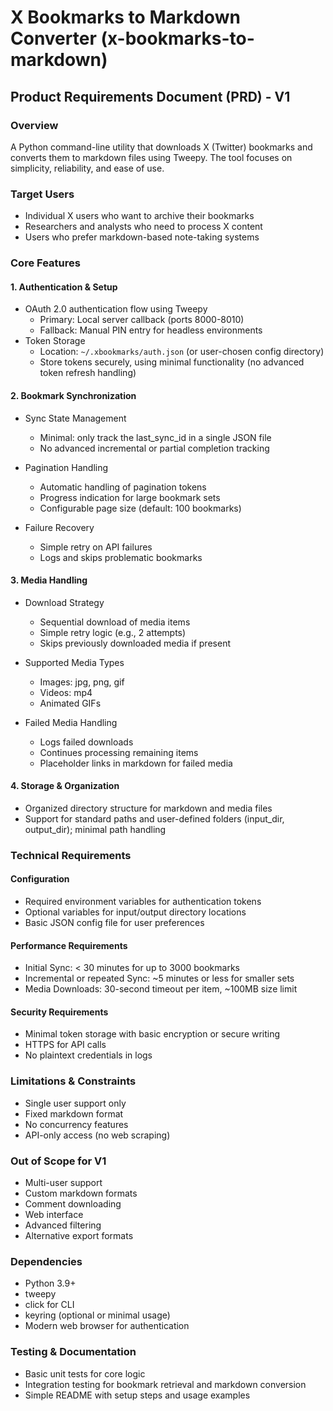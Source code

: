 # X Bookmarks to Markdown Converter (x-bookmarks-to-markdown)
## Product Requirements Document (PRD) - V1

### Overview
A Python command-line utility that downloads X (Twitter) bookmarks and converts them to markdown files using Tweepy. The tool focuses on simplicity, reliability, and ease of use.

### Target Users
- Individual X users who want to archive their bookmarks
- Researchers and analysts who need to process X content
- Users who prefer markdown-based note-taking systems

### Core Features

#### 1. Authentication & Setup
- OAuth 2.0 authentication flow using Tweepy
  - Primary: Local server callback (ports 8000-8010)
  - Fallback: Manual PIN entry for headless environments
- Token Storage
  - Location: `~/.xbookmarks/auth.json` (or user-chosen config directory)
  - Store tokens securely, using minimal functionality (no advanced token refresh handling)

#### 2. Bookmark Synchronization
- Sync State Management
  - Minimal: only track the last_sync_id in a single JSON file
  - No advanced incremental or partial completion tracking

- Pagination Handling
  - Automatic handling of pagination tokens
  - Progress indication for large bookmark sets
  - Configurable page size (default: 100 bookmarks)

- Failure Recovery
  - Simple retry on API failures
  - Logs and skips problematic bookmarks

#### 3. Media Handling
- Download Strategy
  - Sequential download of media items
  - Simple retry logic (e.g., 2 attempts)
  - Skips previously downloaded media if present

- Supported Media Types
  - Images: jpg, png, gif
  - Videos: mp4
  - Animated GIFs

- Failed Media Handling
  - Logs failed downloads
  - Continues processing remaining items
  - Placeholder links in markdown for failed media

#### 4. Storage & Organization
- Organized directory structure for markdown and media files
- Support for standard paths and user-defined folders (input_dir, output_dir); minimal path handling

### Technical Requirements

#### Configuration
- Required environment variables for authentication tokens
- Optional variables for input/output directory locations
- Basic JSON config file for user preferences

#### Performance Requirements
- Initial Sync: < 30 minutes for up to 3000 bookmarks
- Incremental or repeated Sync: ~5 minutes or less for smaller sets
- Media Downloads: 30-second timeout per item, ~100MB size limit

#### Security Requirements
- Minimal token storage with basic encryption or secure writing
- HTTPS for API calls
- No plaintext credentials in logs

### Limitations & Constraints
- Single user support only
- Fixed markdown format
- No concurrency features
- API-only access (no web scraping)

### Out of Scope for V1
- Multi-user support
- Custom markdown formats
- Comment downloading
- Web interface
- Advanced filtering
- Alternative export formats

### Dependencies
- Python 3.9+
- tweepy
- click for CLI
- keyring (optional or minimal usage)
- Modern web browser for authentication

### Testing & Documentation
- Basic unit tests for core logic
- Integration testing for bookmark retrieval and markdown conversion
- Simple README with setup steps and usage examples
